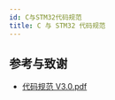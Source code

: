 ```yaml
---
id: C与STM32代码规范
title: C 与 STM32 代码规范
---
```


## 参考与致谢 

- [代码规范 V3.0.pdf](https://github.com/linyuxuanlin/File-host/blob/main/docs/%E4%BB%A3%E7%A0%81%E8%A7%84%E8%8C%83V3.0.pdf)

